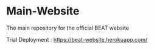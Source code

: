 # Main-Website
The main repository for the official BEAT website 

Trial Deployment : https://beat-website.herokuapp.com/

